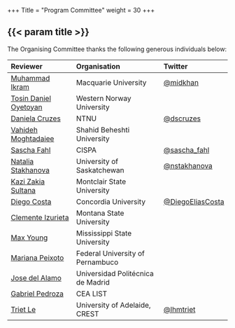 +++
Title = "Program Committee"
weight = 30
+++

## {{< param title >}}

The Organising Committee thanks the following generous individuals below:

| **Reviewer**		            | **Organisation** 	                | **Twitter**	 	  |
|:--				            |:--					             |:--		 	     |
| [Muhammad Ikram](https://imikr4m.github.io)         | Macquarie University 	          | [@midkhan](https://twitter.com/midkhan)  |
| [Tosin Daniel Oyetoyan](https://www.hvl.no/en/employee/?user=Tosin.Daniel.Oyetoyan)  | Western Norway University          |                    |
| [Daniela Cruzes](https://www.ntnu.edu/employees/daniela.s.cruzes)         | NTNU                               | [@dscruzes](https://mobile.twitter.com/dscruzes) |
| [Vahideh Moghtadaiee](https://scholar.google.com.au/citations?user=rMSKMg4AAAAJ&hl=en)    | Shahid Beheshti University         |                    |
| [Sascha Fahl](http://saschafahl.de)            | CISPA                              | [@sascha_fahl](https://twitter.com/sascha_fahl)    |
| [Natalia Stakhanova](https://www.nataliastakhanova.com)     | University of Saskatchewan         | [@nstakhanova](https://twitter.com/nstakhanova) |
| [Kazi Zakia Sultana](https://www.montclair.edu/profilepages/view_profile.php?username=sultanak)     | Montclair State University         |                    | 
| [Diego Costa](http://das.encs.concordia.ca/members/diego-costa/)            | Concordia University               | [@DiegoEliasCosta](https://twitter.com/DiegoEliasCosta)                 |
| [Clemente Izurieta](https://www.cs.montana.edu/izurieta/)      | Montana State University           |                   |
| [Max Young](http://www.maxwellyoung.net)              | Mississippi State University        |                         |
| [Mariana Peixoto](https://scholar.google.com.br/citations?user=-cMRzCYAAAAJ&hl=pt-BR)        | Federal University of Pernambuco   |                  |
| [Jose del Alamo](http://www.dit.upm.es/~jmdela/index_en.html)            | Universidad Politécnica de Madrid  |                            |
| [Gabriel Pedroza](https://www.researchgate.net/profile/Gabriel-Pedroza)           | CEA LIST  |               |
| [Triet Le](https://www.trietle.net)                 | University of Adelaide, CREST      | [@lhmtriet](https://twitter.com/lhmtriet)          |